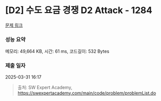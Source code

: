 # [D2] 수도 요금 경쟁 D2 Attack - 1284 

[문제 링크](https://swexpertacademy.com/main/code/problem/problemDetail.do?contestProbId=AV189xUaI8UCFAZN) 

### 성능 요약

메모리: 49,664 KB, 시간: 61 ms, 코드길이: 532 Bytes

### 제출 일자

2025-03-31 16:17



> 출처: SW Expert Academy, https://swexpertacademy.com/main/code/problem/problemList.do